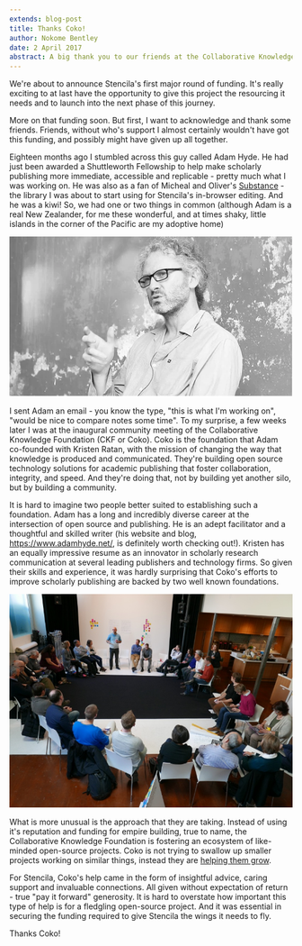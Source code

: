 ```yaml
---
extends: blog-post
title: Thanks Coko!
author: Nokome Bentley
date: 2 April 2017
abstract: A big thank you to our friends at the Collaborative Knowledge Foundation.
---
```


We're about to announce Stencila's first major round of funding. It's really exciting to at last have the opportunity to give this project the resourcing it needs and to launch into the next phase of this journey. 

More on that funding soon. But first, I want to acknowledge and thank some friends. Friends, without who's support I almost certainly wouldn't have got this funding, and possibly might have given up all together.

Eighteen months ago I stumbled across this guy called Adam Hyde. He had just been awarded a Shuttleworth Fellowship to help make scholarly publishing more immediate, accessible and replicable - pretty much what I was working on. He was also as a fan of Micheal and Oliver's [Substance](http://substance.io) - the library I was about to start using for Stencila's in-browser editing. And he was a kiwi! So, we had one or two things in common (although Adam is a real New Zealander, for me these wonderful, and at times shaky, little islands in the corner of the Pacific are my adoptive home)

![Adam Hyde, a New Zealander (also a [Shuttleworth Fellow](https://www.shuttleworthfoundation.org/fellows/adam-hyde/), co-founder of the [Collaborative Knowledge Foundation](http://coko.foundation), founder of [BookSprints](https://www.booksprints.net/), founder of [FLOSS Manuals](http://www.flossmanuals.org/), artist, activist and broadcaster). Photo Shuttleworth Foundation.](adam.png)

I sent Adam an email - you know the type, "this is what I'm  working on", "would be nice to compare notes some time". To my surprise, a few weeks later I was at the inaugural community meeting of the Collaborative Knowledge Foundation (CKF or Coko). Coko is the foundation that Adam co-founded with Kristen Ratan, with the mission of changing the way that knowledge is produced and communicated. They're building open source technology solutions for academic publishing that foster collaboration, integrity, and speed. And they're doing that, not by building yet another silo, but by building a community. 

It is hard to imagine two people better suited to establishing such a foundation. Adam has a long and incredibly diverse career at the intersection of open source and publishing. He is an adept facilitator and a thoughtful and skilled writer (his website and blog, https://www.adamhyde.net/, is definitely worth checking out!). Kristen has an equally impressive resume as an innovator in scholarly research communication at several leading publishers and technology firms. So given their skills and experience, it was hardly surprising that Coko's efforts to improve scholarly publishing are backed by two well known foundations.

![Coko community meeting, San Francisco, December 2015. Photo Coko.](coko-meet.jpg) 

What is more unusual is the approach that they are taking. Instead of using it's reputation and funding for empire building, true to  name, the Collaborative Knowledge Foundation is fostering an ecosystem of like-minded open-source projects. Coko is not trying to swallow up smaller projects working on similar things, instead they are [helping them grow](https://coko.foundation/sowing-the-seeds-for-change/).

For Stencila, Coko's help came in the form of insightful advice, caring support and invaluable connections. All given without expectation of return - true "pay it forward" generosity. It is hard to overstate how important this type of help is for a fledgling open-source project. And it was essential in securing the funding required to give Stencila the wings it needs to fly.

Thanks Coko!

